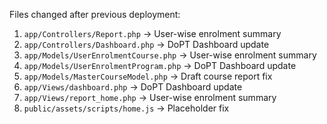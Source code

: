 Files changed after previous deployment:

1. `app/Controllers/Report.php`                                 ->      User-wise enrolment summary
1. `app/Controllers/Dashboard.php`                              ->      DoPT Dashboard update
1. `app/Models/UserEnrolmentCourse.php`                         ->      User-wise enrolment summary
1. `app/Models/UserEnrolmentProgram.php`                        ->      DoPT Dashboard update
1. `app/Models/MasterCourseModel.php`                           ->      Draft course report fix
1. `app/Views/dashboard.php`                                    ->      DoPT Dashboard update
1. `app/Views/report_home.php`                                  ->      User-wise enrolment summary
1. `public/assets/scripts/home.js`                              ->      Placeholder fix











